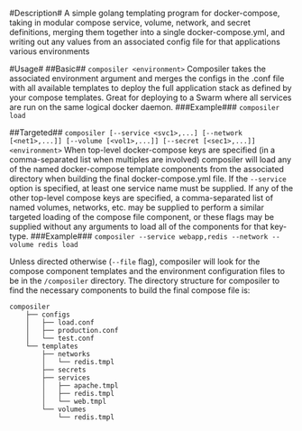 #Description#
A simple golang templating program for docker-compose, taking in
modular compose service, volume, network, and secret definitions,
merging them together into a single docker-compose.yml, and 
writing out any values from an associated config file for that
applications various environments

#Usage#
##Basic##
`composiler <environment>`
Composiler takes the associated environment argument and merges the
configs in the <environment>.conf file with all available templates
to deploy the full application stack as defined by your compose
templates. Great for deploying to a Swarm where all services are
run on the same logical docker daemon.
###Example###
`composiler load`


##Targeted##
`composiler [--service <svc1>,...] [--network [<net1>,...]]
[--volume [<vol1>,...]] [--secret [<sec1>,...]] <environment>`
When top-level docker-compose keys are specified (in a
comma-separated list when multiples are involved) composiler will
load any of the named docker-compose template components from the
associated directory when building the final docker-compose.yml
file. If the `--service` option is specified, at least one service
name must be supplied. If any of the other top-level compose keys
are specified, a comma-separated list of named volumes, networks,
etc. may be supplied to perform a similar targeted loading of the
compose file component, or these flags may be supplied without
any arguments to load all of the components for that key-type.
###Example###
`composiler --service webapp,redis --network --volume redis load`

Unless directed otherwise (`--file` flag), composiler will look
for the compose component templates and the environment configuration
files to be in the `/composiler` directory. The directory structure
for composiler to find the necessary components to build the final
compose file is:
```
composiler
    ├── configs
    │   ├── load.conf
    │   ├── production.conf
    │   └── test.conf
    └── templates
        ├── networks
        │   └── redis.tmpl
        ├── secrets
        ├── services
        │   ├── apache.tmpl
        │   ├── redis.tmpl
        │   └── web.tmpl
        └── volumes
            └── redis.tmpl
```